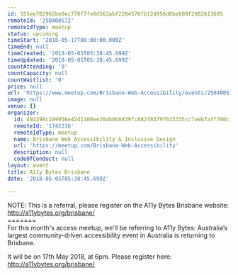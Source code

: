 ```yaml
---
id: 555ee702962be0ec770f7fe0d563abf2284570fb12d956d8be609f2002613695
remoteId: '250400572'
remoteIdType: meetup
status: upcoming
timeStart: '2018-05-17T08:00:00.000Z'
timeEnd: null
timeCreated: '2018-05-05T05:38:45.699Z'
timeUpdated: '2018-05-05T05:38:45.699Z'
countAttending: '9'
countCapacity: null
countWaitlist: '0'
price: null
url: 'https://www.meetup.com/Brisbane-Web-Accessibility/events/250400572/'
image: null
venue: {}
organizer:
  id: 492298c189956e42d1100ee20ab0b8839fc882f83797633335cc7aeb7aff780c
  remoteId: '1742216'
  remoteIdType: meetup
  name: Brisbane Web Accessibility & Inclusive Design
  url: 'https://meetup.com/Brisbane-Web-Accessibility'
  description: null
  codeOfConduct: null
layout: event
title: A11y Bytes Brisbane
date: '2018-05-05T05:38:45.699Z'

---
```

<p>NOTE: This is a referral, please register on the A11y Bytes Brisbane website: <a href="http://a11ybytes.org/brisbane/" class="linkified">http://a11ybytes.org/brisbane/</a><br/>=======<br/>For this month's access meetup, we'll be referring to A11y Bytes: Australia’s largest community-driven accessibility event in Australia is returning to Brisbane.</p> <p>It will be on 17th May 2018, at 6pm. Please register here: <a href="http://a11ybytes.org/brisbane/" class="linkified">http://a11ybytes.org/brisbane/</a></p>
